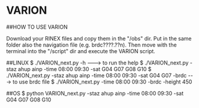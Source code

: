 # VARION

##HOW TO USE VARION

Download your RINEX files and copy them in the "/obs" dir. Put in the same folder also the navigation file (e.g. brdc????.??n).
Then move with the terminal into the "/script" dir and execute the VARION script.


##LINUX
        $ ./VARION_next.py -h      --->     to run the help
		$ ./VARION_next.py -staz ahup ainp -time 08:00 09:30 -sat G04 G07 G08 G10
        $ ./VARION_next.py -staz ahup ainp -time 08:00 09:30 -sat G04 G07 -brdc    ---> to use brdc file
        $ ./VARION_next.py -time 08:00 09:30 -brdc -height 450

##OS
		$ python VARION_next.py -staz ahup ainp -time 08:00 09:30 -sat G04 G07 G08 G10

